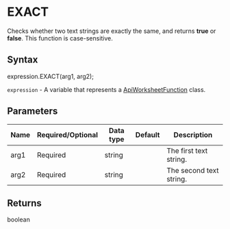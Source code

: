 # EXACT

Checks whether two text strings are exactly the same, and returns **true** or **false**. This function is case-sensitive.

## Syntax

expression.EXACT(arg1, arg2);

`expression` - A variable that represents a [ApiWorksheetFunction](../ApiWorksheetFunction.md) class.

## Parameters

| **Name** | **Required/Optional** | **Data type** | **Default** | **Description** |
| ------------- | ------------- | ------------- | ------------- | ------------- |
| arg1 | Required | string |  | The first text string. |
| arg2 | Required | string |  | The second text string. |

## Returns

boolean